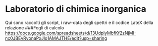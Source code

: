 # Laboratorio di chimica inorganica
Qui sono raccolti gli script, i raw-data degli spettri e il codice LateX della relazione
###Fogli di calcolo
https://docs.google.com/spreadsheets/d/13UdpIyMbfKf2zNjMI-nc0JBEvRvonaPxJlo1AMAJTHE/edit?usp=sharing
